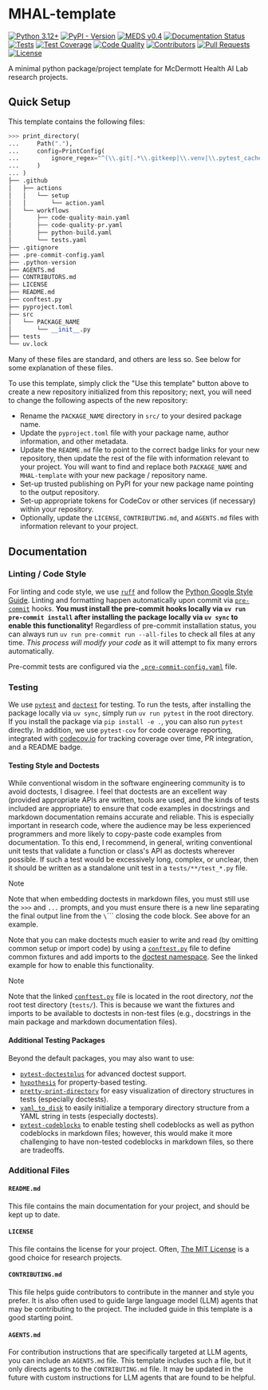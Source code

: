 # MHAL-template

[![Python 3.12+](https://img.shields.io/badge/-Python_3.12+-blue?logo=python&logoColor=white)](https://www.python.org/downloads/release/python-3100/)
[![PyPI - Version](https://img.shields.io/pypi/v/PACKAGE_NAME)](https://pypi.org/project/PACKAGE_NAME/)
[![MEDS v0.4](https://img.shields.io/badge/MEDS-0.4-blue)](https://medical-event-data-standard.github.io/)
[![Documentation Status](https://readthedocs.org/projects/PACKAGE_NAME/badge/?version=latest)](https://PACKAGE_NAME.readthedocs.io/en/latest/?badge=latest)
[![Tests](https://github.com/McDermottHealthAI/MHAL-template/actions/workflows/tests.yaml/badge.svg)](https://github.com/McDermottHealthAI/MHAL-template/actions/workflows/tests.yaml)
[![Test Coverage](https://codecov.io/github/McDermottHealthAI/MHAL-template/graph/badge.svg?token=BV119L5JQJ)](https://codecov.io/github/McDermottHealthAI/MHAL-template)
[![Code Quality](https://github.com/McDermottHealthAI/MHAL-template/actions/workflows/code-quality-main.yaml/badge.svg)](https://github.com/McDermottHealthAI/MHAL-template/actions/workflows/code-quality-main.yaml)
[![Contributors](https://img.shields.io/github/contributors/McDermottHealthAI/MHAL-template.svg)](https://github.com/McDermottHealthAI/PACKAGE_NAME/graphs/contributors)
[![Pull Requests](https://img.shields.io/badge/PRs-welcome-brightgreen.svg)](https://github.com/McDermottHealthAI/PACKAGE_NAME/pulls)
[![License](https://img.shields.io/badge/License-MIT-green.svg?labelColor=gray)](https://github.com/McDermottHealthAI/PACKAGE_NAME#license)

A minimal python package/project template for McDermott Health AI Lab research projects.

## Quick Setup

This template contains the following files:

```python
>>> print_directory(
...     Path("."),
...     config=PrintConfig(
...         ignore_regex="^(\\.git|.*\\.gitkeep|\\.venv|\\.pytest_cache|.*__pycache__|.*\\.egg-info)$"
...     )
... )
├── .github
│   ├── actions
│   │   └── setup
│   │       └── action.yaml
│   └── workflows
│       ├── code-quality-main.yaml
│       ├── code-quality-pr.yaml
│       ├── python-build.yaml
│       └── tests.yaml
├── .gitignore
├── .pre-commit-config.yaml
├── .python-version
├── AGENTS.md
├── CONTRIBUTORS.md
├── LICENSE
├── README.md
├── conftest.py
├── pyproject.toml
├── src
│   └── PACKAGE_NAME
│       └── __init__.py
├── tests
└── uv.lock

```

Many of these files are standard, and others are less so. See below for some explanation of these files.

To use this template, simply click the "Use this template" button above to create a new repository initialized
from this repository; next, you will need to change the following aspects of the new repository:
  - Rename the `PACKAGE_NAME` directory in `src/` to your desired package name.
  - Update the `pyproject.toml` file with your package name, author information, and other metadata.
  - Update the `README.md` file to point to the correct badge links for your new repository, then update the
    rest of the file with information relevant to your project. You will want to find and replace both
    `PACKAGE_NAME` and `MHAL-template` with your new package / repository name.
  - Set-up trusted publishing on PyPI for your new package name pointing to the output repository.
  - Set-up appropriate tokens for CodeCov or other services (if necessary) within your repository.
  - Optionally, update the `LICENSE`, `CONTRIBUTING.md`, and `AGENTS.md` files with information relevant to
    your project.


## Documentation

### Linting / Code Style
For linting and code style, we use [`ruff`](https://docs.astral.sh/ruff/) and follow the
[Python Google Style Guide](https://google.github.io/styleguide/pyguide.html). Linting and formatting happen
automatically upon commit via [`pre-commit`](https://pre-commit.com/) hooks. **You must install the pre-commit
hooks locally via `uv run pre-commit install` after installing the package locally via `uv sync` to enable this
functionality!** Regardless of pre-commit installation status, you can always run `uv run pre-commit run
--all-files` to check all files at any time. _This process will modify your code_ as it will attempt to fix
many errors automatically.

Pre-commit tests are configured via the [`.pre-commit-config.yaml`](.pre-commit-config.yaml) file.

### Testing
We use [`pytest`](https://docs.pytest.org/en/stable/) and
[`doctest`](https://docs.python.org/3/library/doctest.html) for testing. To run the tests, after installing the
package locally via `uv sync`, simply run `uv run pytest` in the root directory. If you install the package via
`pip install -e .`, you can also run `pytest` directly. In addition, we use `pytest-cov` for code coverage
reporting, integrated with [codecov.io](https://about.codecov.io/) for tracking coverage over time, PR
integration, and a README badge.

#### Testing Style and Doctests
While conventional wisdom in the software engineering community is to avoid doctests, I disagree. I feel that
doctests are an excellent way (provided appropriate APIs are written, tools are used, and the kinds of tests
included are appropriate) to ensure that code examples in docstrings and markdown documentation remains
accurate and reliable. This is especially important in research code, where the audience may be less
experienced programmers and more likely to copy-paste code examples from documentation. To this end, I
recommend, in general, writing conventional unit tests that validate a function or class's API as doctests
wherever possible. If such a test would be excessively long, complex, or unclear, then it should be written as
a standalone unit test in a `tests/**/test_*.py` file.

> [!Note]
> Note that when embedding doctests in markdown files, you must still use the `>>>` and `...` prompts, and you
> must ensure there is a new line separating the final output line from the `\`\`\`` closing the code block.
> See above for an example.

Note that you can make doctests much easier to write and read (by omitting common setup or import code) by
using a [`conftest.py`](conftest.py) file to define common fixtures and add imports to the
[doctest namespace](https://docs.pytest.org/en/stable/how-to/doctest.html#doctest-namespace-fixture).
See the linked example for how to enable this functionality.

> [!Note]
> Note that the linked [`conftest.py`](conftest.py) file is located in the root directory, _not_ the root test
> directory (`tests/`). This is because we want the fixtures and imports to be available to doctests in
> non-test files (e.g., docstrings in the main package and markdown documentation files).

#### Additional Testing Packages
Beyond the default packages, you may also want to use:
  - [`pytest-doctestplus`](https://github.com/scientific-python/pytest-doctestplus) for advanced doctest
    support.
  - [`hypothesis`](https://hypothesis.readthedocs.io/en/latest/) for property-based testing.
  - [`pretty-print-directory`](https://github.com/mmcdermott/pretty-print-directory) for easy
    visualization of directory structures in tests (especially doctests).
  - [`yaml_to_disk`](https://github.com/mmcdermott/yaml_to_disk) to easily initialize a temporary directory
    structure from a YAML string in tests (especially doctests).
  - [`pytest-codeblocks`](https://github.com/nschloe/pytest-codeblocks) to enable testing shell codeblocks as
    well as python codeblocks in markdown files; however, this would make it more challenging to have
    non-tested codeblocks in markdown files, so there are tradeoffs.

### Additional Files

#### `README.md`
This file contains the main documentation for your project, and should be kept up to date.

#### `LICENSE`
This file contains the license for your project. Often, [The MIT License](https://opensource.org/license/mit)
is a good choice for research projects.

#### `CONTRIBUTING.md`
This file helps guide contributors to contribute in the manner and style you prefer. It is also often used to
guide large language model (LLM) agents that may be contributing to the project. The included guide in this
template is a good starting point.

#### `AGENTS.md`
For contribution instructions that are specifically targeted at LLM agents, you can include an `AGENTS.md`
file. This template includes such a file, but it only directs agents to the `CONTRIBUTING.md` file. It may be
updated in the future with custom instructions for LLM agents that are found to be helpful.
